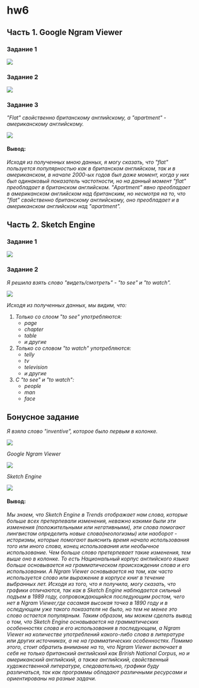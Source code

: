 # hw6

## Часть 1. Google Ngram Viewer

### Задание 1

![](https://pp.userapi.com/c844320/v844320684/20e2a/ctOjE4ri1xg.jpg)

### Задание 2

![](https://pp.userapi.com/c834303/v834303696/113cd8/UQY3n8cdUFI.jpg)

### Задание 3

*"Flat" свойственно британскому английскому, а "apartment" - американскому английскому.*

![](https://pp.userapi.com/c844320/v844320684/20e4e/IiSRbGzwRNA.jpg)

#### __Вывод:__
*Исходя из полученных мною данных, я могу сказать, что "flat" пользуется популярностью как в британском английском, так и в американском, в начале 2000-ых годов был даже момент, когда у них был одинаковый показатель частотности, но на данный момент "flat" преобладает в британском английском. "Apartment" явно преобладает в американском английском над британским, но несмотря на то, что "flat" свойственно британскому английскому, оно преобладает и в американском английском над "apartment".*


## Часть 2. Sketch Engine

### Задание 1

![](https://sun9-1.userapi.com/c840734/v840734958/72c36/3_Ko1y3SLJI.jpg)

### Задание 2

*Я решила взять слово "видеть/смотреть" - "to see" и "to watch".*

![](https://sun9-7.userapi.com/c840734/v840734591/72df0/5LBINl-LfoU.jpg)

*Исходя из полученных данных, мы видим, что:*
1. *Только со слоом "to see" употребляются:*
    - *page*
    - *chapter*
    - *table*
    - *и другие*
2. *Только со словом "to watch" употребляются:*
    - *telly*
    - *tv*
    - *television*
    - *и другие*
3. *С "to see" и "to watch":*
    - *people*
    - *man*
    - *face*
    
## Бонусное задание

*Я взяла слово "inventive", которое было первым в колонке.*

![](https://pp.userapi.com/c834303/v834303157/10ea30/vFCvgvOY8HE.jpg)

*Google Ngram Viewer*

![](https://pp.userapi.com/c834303/v834303157/10ea39/-LC6L5kQT-k.jpg)

*Sketch Engine*

![](https://pp.userapi.com/c834303/v834303157/10ea28/OXLuZn96A6Y.jpg)

#### __Вывод:__

*Мы знаем, что Sketch Engine в Trends отображает нам слова, которые больше всех претерпевали изменения, неважно какими были эти изменения (положительными или негативными), эти слова помогают лингвистам определить новые слова(неологизмы) или наоборот - историзмы, которые помогают выяснить время начало использования того или иного слова, конец использования или необычное использование. Чем больше слово претерпевает такие изменения, тем выше оно в колонке. То есть Национальный корпус английского языка больше основывается на грамматическом происхождении слова и его использовании. А  Ngram Viewer  основывается на том, как часто используется слово или выражение в корпусе книг в течение выбранных лет. Исходя из того, что я получила, могу сказать, что графики отличаются, так как в Sketch Engine наблюдается сильный подъем в 1989 году, сопровождающийся последующим ростом, чего нет в Ngram Viewer,где сасамая высокая точка в 1890 году и в оследующем уже такого показателя не было, но тем не менее это слово остается популярным. Таким образом, мы можем сделать вывод о том, что Sketch Engine основывается на грамматических особенностях слова и его использования в последующем, а Ngram Viewer на количестве употреблений какого-либо слова в литературе или других источниках, а не на грамматических особенностях. Помимо этого, стоит обратить внимание на то, что Ngram Viewer включает в себя не только британский английский как Brirish National Corpus, но и американский английский, а также английский, свойственный художественной литературе, следовательно, графики буду различаться, так как программы обладают различными ресурсами и ориентированы на разные задачи.*


